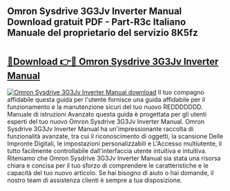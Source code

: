 ## Omron Sysdrive 3G3Jv Inverter Manual Download gratuit PDF - Part-R3c Italiano Manuale del proprietario del servizio 8K5fz

# <h2><a href="http://dffff8.blite.top/?on=Omron+Sysdrive+3G3Jv+Inverter+Manual">🔗Download 👉🔴 Omron Sysdrive 3G3Jv Inverter Manual</a></h2>

[![Omron Sysdrive 3G3Jv Inverter Manual download](https://i.imgur.com/lujVjoI.png)](http://dffff8.blite.top/?on=Omron+Sysdrive+3G3Jv+Inverter+Manual)
Il tuo compagno affidabile questa guida per l'utente fornisce una guida affidabile per il funzionamento e la manutenzione sicuri del tuo nuovo REDDDDDDD. Manuale di istruzioni Avanzato questa guida è progettata per gli utenti esperti del tuo nuovo Omron Sysdrive 3G3Jv Inverter Manual. Omron Sysdrive 3G3Jv Inverter Manual ha un'impressionante raccolta di funzionalità avanzate, tra cui il riconoscimento di oggetti, la scansione Delle Impronte Digitali, le impostazioni personalizzabili e L'Accesso multiutente, il tutto facilmente controllabile dall'interfaccia utente intuitiva e intuitiva. Riteniamo che Omron Sysdrive 3G3Jv Inverter Manual sia stata una risorsa chiara e concisa per il tuo sforzo di comprendere le caratteristiche e le capacità del tuo nuovo articolo. Se hai bisogno di aiuto o hai domande, il nostro team di assistenza clienti è sempre a tua disposizione.
